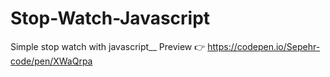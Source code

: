 # Stop-Watch-Javascript
Simple stop watch with javascript__
Preview 👉 https://codepen.io/Sepehr-code/pen/XWaQrpa
